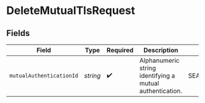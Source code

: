# DeleteMutualTlsRequest


## Fields

| Field                                                    | Type                                                     | Required                                                 | Description                                              | Example                                                  |
| -------------------------------------------------------- | -------------------------------------------------------- | -------------------------------------------------------- | -------------------------------------------------------- | -------------------------------------------------------- |
| `mutualAuthenticationId`                                 | *string*                                                 | :heavy_check_mark:                                       | Alphanumeric string identifying a mutual authentication. | SEAwSOsP7dEpTgGZdP7ZFw                                   |